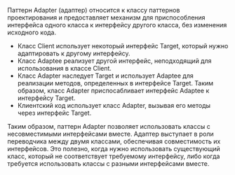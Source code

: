 Паттерн Adapter (адаптер) относится к классу паттернов проектирования и предоставляет механизм для приспособления интерфейса одного класса к интерфейсу другого класса, без изменения исходного кода.

- Класс Client использует некоторый интерфейс Target, который нужно адаптировать к другому интерфейсу.
- Класс Adaptee реализует другой интерфейс, неподходящий для использования в классе Client.
- Класс Adapter наследует Target и использует Adaptee для реализации методов, определенных в интерфейсе Target. Таким образом, класс Adapter приспосабливает интерфейс Adaptee к интерфейсу Target.
- Клиентский код использует класс Adapter, вызывая его методы через интерфейс Target.

Таким образом, паттерн Adapter позволяет использовать классы с несовместимыми интерфейсами вместе. Адаптер выступает в роли переводчика между двумя классами, обеспечивая совместимость их интерфейсов. Это полезно, когда нужно использовать существующий класс, который не соответствует требуемому интерфейсу, либо когда требуется использовать классы с разными интерфейсами вместе.
